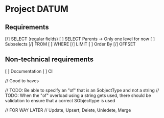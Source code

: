 # Project DATUM

## Requirements

[/] SELECT (regular fields)
[ ] SELECT Parents
-> Only one level for now
[ ] Subselects
[/] FROM
[ ] WHERE
[/] LIMIT
[ ] Order By
[/] OFFSET

## Non-technical requirements

[ ] Documentation
[ ] CI

// Good to haves

// TODO: Be able to specify an "of" that is an SobjectType and not a string
// TODO: When the "of" overload using a string gets used, there should be validation to ensure that a correct SObjecttype is used

// FOR WAY LATER
// Update, Upsert, Delete, Unledete, Merge
